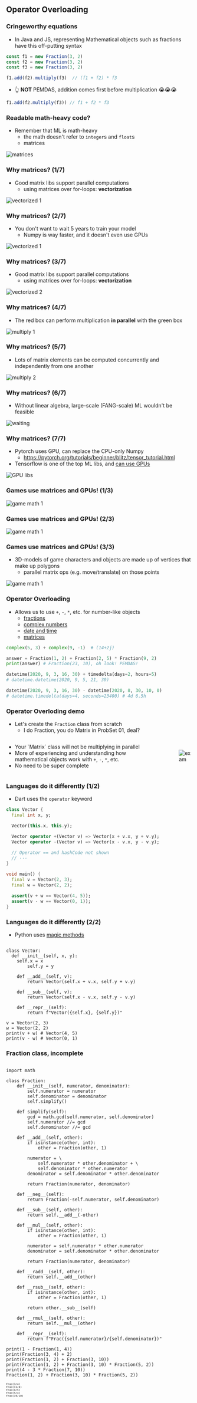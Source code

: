 Operator Overloading
--------------------



### Cringeworthy equations

* In Java and JS, representing Mathematical objects such as fractions have this off-putting syntax

```js
const f1 = new Fraction(3, 2)
const f2 = new Fraction(3, 2)
const f3 = new Fraction(3, 2)

f1.add(f2).multiply(f3)  // (f1 + f2) * f3
```

* 👆 **NOT** PEMDAS, addition comes first before multiplication 😭😭😭

```js
f1.add(f2.multiply(f3)) // f1 + f2 * f3
```



### Readable math-heavy code?

* Remember that ML is math-heavy
  - the math doesn't refer to `integer`s and `float`s
  + matrices

![matrices](images/matrices.jpg)



### Why matrices? (1/7)

* Good matrix libs support parallel computations
  - using matrices over for-loops: __vectorization__

![vectorized 1](images/vectorization-2.png)



### Why matrices? (2/7)

* You don't want to wait 5 years to train your model
  - Numpy is way faster, and it doesn't even use GPUs

![vectorized 1](images/vectorization-1.png)



### Why matrices? (3/7)

* Good matrix libs support parallel computations
  - using matrices over for-loops: __vectorization__

![vectorized 2](images/vectorization-2.png)



### Why matrices? (4/7)

* The red box can perform multiplication **in parallel** with the green box

![multiply 1](images/matrix-multiply.jpeg)



### Why matrices? (5/7)

* Lots of matrix elements can be computed concurrently and independently from one another

![multiply 2](images/matrices.jpg)



### Why matrices? (6/7)

* Without linear algebra, large-scale (FANG-scale) ML wouldn't be feasible

![waiting](images/waiting.jpg)



### Why matrices? (7/7)

* Pytorch uses GPU, can replace the CPU-only Numpy
  - https://pytorch.org/tutorials/beginner/blitz/tensor_tutorial.html
* Tensorflow is one of the top ML libs, and [can use GPUs](https://www.tensorflow.org/install/gpu)

![GPU libs](images/gpu-libs.png)



### Games use matrices and GPUs! (1/3)

![game math 1](images/game-math-1.png)



### Games use matrices and GPUs! (2/3)

![game math 1](images/game-math-2.png)



### Games use matrices and GPUs! (3/3)

* 3D-models of game characters and objects are made up of vertices that make up polygons
  - parallel matrix ops (e.g. move/translate) on those points

![game math 1](images/game-math-3.png)



### Operator Overloading

* Allows us to use `+`, `-`, `*`, etc. for number-like objects
  - [fractions](https://docs.python.org/3.8/library/fractions.html)
  - [complex numbers](https://docs.python.org/3.8/library/cmath.html)
  - [date and time]()
  - [matrices](https://numpy.org/doc/stable/user/quickstart.html#basic-operations)

```python
complex(5, 3) + complex(9, -1)  # (14+2j)

answer = Fraction(1, 2) + Fraction(2, 5) * Fraction(9, 2)
print(answer) # Fraction(23, 10), oh look! PEMDAS!

datetime(2020, 9, 3, 16, 30) + timedelta(days=2, hours=5)
# datetime.datetime(2020, 9, 5, 21, 30)

datetime(2020, 9, 3, 16, 30) - datetime(2020, 8, 30, 10, 0)
# datetime.timedelta(days=4, seconds=23400) # 4d 6.5h
```



### Operator Overloding demo

* Let's create the `Fraction` class from scratch
  * I do Fraction, you do Matrix in ProbSet 01, deal?

<div style="display: flex; align-items: center; justify-content: center">
  <div style="margin-right: 64px">
    <ul>
      <li>Your `Matrix` class will not be multiplying in parallel</li>
      <li>
        More of experiencing and understanding how mathematical objects work with
        <code>+</code>, <code>-</code>, <code>*</code>, etc.
      </li>
      <li>No need to be super complete</li>
    </ul>
  </div>
  <img alt="exam" src="images/circuits.jpg">
</div>



### Languages do it differently (1/2)

* Dart uses the `operator` keyword

```dart [1-11 | 6-7 | 12-19 | 17-18]
class Vector {
  final int x, y;

  Vector(this.x, this.y);

  Vector operator +(Vector v) => Vector(x + v.x, y + v.y);
  Vector operator -(Vector v) => Vector(x - v.x, y - v.y);

  // Operator == and hashCode not shown
  // ···
}

void main() {
  final v = Vector(2, 3);
  final w = Vector(2, 2);

  assert(v + w == Vector(4, 5));
  assert(v - w == Vector(0, 1));
}
```



### Languages do it differently (2/2)

* Python uses [magic methods](https://medium.com/fintechexplained/advanced-python-what-are-magic-methods-d21891cf9a08)

<pre><code class="hljs python" data-trim data-line-numbers="1-13 | 6-10 | 15-18 | 17-18">
class Vector:
  def __init__(self, x, y):
    self.x = x
        self.y = y

    def __add__(self, v):
        return Vector(self.x + v.x, self.y + v.y)

    def __sub__(self, v):
        return Vector(self.x - v.x, self.y - v.y)

    def __repr__(self):
        return f"Vector({self.x}, {self.y})"

v = Vector(2, 3)
w = Vector(2, 2)
print(v + w) # Vector(4, 5)
print(v - w) # Vector(0, 1)
</code></pre>



### Fraction class, incomplete

<pre><code class="hljs python" data-trim data-line-numbers="1-7 | 9-12 | 14-23 | 25-26 | 28-29 | 31-38 | 40-50 | 52-53 | 55-60">
import math

class Fraction:
    def __init__(self, numerator, denominator):
        self.numerator = numerator
        self.denominator = denominator
        self.simplify()

    def simplify(self):
        gcd = math.gcd(self.numerator, self.denominator)
        self.numerator //= gcd
        self.denominator //= gcd

    def __add__(self, other):
        if isinstance(other, int):
            other = Fraction(other, 1)

        numerator = \
            self.numerator * other.denominator + \
            self.denominator * other.numerator
        denominator = self.denominator * other.denominator

        return Fraction(numerator, denominator)

    def __neg__(self):
        return Fraction(-self.numerator, self.denominator)

    def __sub__(self, other):
        return self.__add__(-other)

    def __mul__(self, other):
        if isinstance(other, int):
            other = Fraction(other, 1)

        numerator = self.numerator * other.numerator
        denominator = self.denominator * other.denominator

        return Fraction(numerator, denominator)

    def __radd__(self, other):
        return self.__add__(other)

    def __rsub__(self, other):
        if isinstance(other, int):
            other = Fraction(other, 1)

        return other.__sub__(self)

    def __rmul__(self, other):
        return self.__mul__(other)

    def __repr__(self):
        return f"Frac({self.numerator}/{self.denominator})"

print(1 - Fraction(1, 4))
print(Fraction(3, 4) + 2)
print(Fraction(1, 2) + Fraction(3, 10))
print(Fraction(1, 2) + Fraction(3, 10) * Fraction(5, 2))
print(4 - 3 * Fraction(7, 10))
Fraction(1, 2) + Fraction(3, 10) * Fraction(5, 2))
</code></pre>

<pre style="font-size: 0.5em">
Frac(3/4)
Frac(11/4)
Frac(4/5)
Frac(5/4)
Frac(19/10)
</pre>